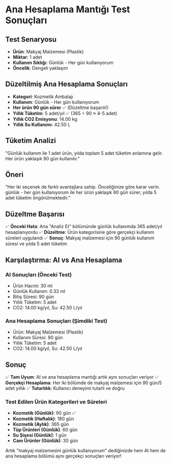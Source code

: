 # Ana Hesaplama Mantığı Test Sonuçları

## Test Senaryosu
- **Ürün**: Makyaj Malzemesi (Plastik)
- **Miktar**: 1 adet
- **Kullanım Sıklığı**: Günlük - Her gün kullanıyorum
- **Öncelik**: Dengeli yaklaşım

## Düzeltilmiş Ana Hesaplama Sonuçları
- **Kategori**: Kozmetik Ambalajı
- **Kullanım**: Günlük - Her gün kullanıyorum
- **Her ürün 90 gün sürer** ✅ (Düzeltme başarılı!)
- **Yıllık Tüketim**: 5 adet/yıl ✅ (365 ÷ 90 ≈ 4-5 adet)
- **Yıllık CO2 Emisyonu**: 14.00 kg
- **Yıllık Su Kullanımı**: 42.50 L

## Tüketim Analizi
"Günlük kullanım ile 1 adet ürün, yılda toplam 5 adet tüketim anlamına gelir. Her ürün yaklaşık 90 gün kullanılır."

## Öneri
"Her iki seçenek de farklı avantajlara sahip. Önceliğinize göre karar verin. günlük - her gün kullanıyorum ile her ürün yaklaşık 90 gün sürer, yılda 5 adet tüketim öngörülmektedir."

## Düzeltme Başarısı
✅ **Önceki Hata**: Ana "Analiz Et" bölümünde günlük kullanımda 365 adet/yıl hesaplanıyordu
✅ **Düzeltme**: Ürün kategorisine göre gerçekçi kullanım süreleri uygulandı
✅ **Sonuç**: Makyaj malzemesi için 90 günlük kullanım süresi ve yılda 5 adet tüketim

## Karşılaştırma: AI vs Ana Hesaplama
### AI Sonuçları (Önceki Test)
- Ürün Hacmi: 30 ml
- Günlük Kullanım: 0.33 ml
- Bitiş Süresi: 90 gün
- Yıllık Tüketim: 5 adet
- CO2: 14.00 kg/yıl, Su: 42.50 L/yıl

### Ana Hesaplama Sonuçları (Şimdiki Test)
- Ürün: Makyaj Malzemesi (Plastik)
- Kullanım Süresi: 90 gün
- Yıllık Tüketim: 5 adet
- CO2: 14.00 kg/yıl, Su: 42.50 L/yıl

## Sonuç
✅ **Tam Uyum**: AI ve ana hesaplama mantığı artık aynı sonuçları veriyor
✅ **Gerçekçi Hesaplama**: Her iki bölümde de makyaj malzemesi için 90 gün/5 adet yıllık
✅ **Tutarlılık**: Kullanıcı deneyimi tutarlı ve doğru

### Test Edilen Ürün Kategorileri ve Süreleri
- **Kozmetik (Günlük)**: 90 gün ✅
- **Kozmetik (Haftalık)**: 180 gün
- **Kozmetik (Aylık)**: 365 gün
- **Tüp Ürünleri (Günlük)**: 60 gün
- **Su Şişesi (Günlük)**: 1 gün
- **Cam Ürünler (Günlük)**: 30 gün

Artık "makyaj malzemesini günlük kullanıyorum" dediğinizde hem AI hem de ana hesaplama bölümü aynı gerçekçi sonuçları veriyor!

